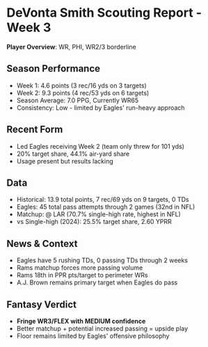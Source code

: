 # DeVonta Smith Scouting Report - Week 3

**Player Overview**: WR, PHI, WR2/3 borderline

## Season Performance
- Week 1: 4.6 points (3 rec/16 yds on 3 targets)
- Week 2: 9.3 points (4 rec/53 yds on 6 targets)
- Season Average: 7.0 PPG, Currently WR65
- Consistency: Low - limited by Eagles' run-heavy approach

## Recent Form
- Led Eagles receiving Week 2 (team only threw for 101 yds)
- 20% target share, 44.1% air-yard share
- Usage present but results lacking

## Data
- Historical: 13.9 total points, 7 rec/69 yds on 9 targets, 0 TDs
- Eagles: 45 total pass attempts through 2 games (32nd in NFL)
- Matchup: @ LAR (70.7% single-high rate, highest in NFL)
- vs Single-high (2024): 25.5% target share, 2.60 YPRR

## News & Context
- Eagles have 5 rushing TDs, 0 passing TDs through 2 weeks
- Rams matchup forces more passing volume
- Rams 18th in PPR pts/target to perimeter WRs
- A.J. Brown remains primary target when Eagles do pass

## Fantasy Verdict
- **Fringe WR3/FLEX with MEDIUM confidence**
- Better matchup + potential increased passing = upside play
- Floor remains limited by Eagles' offensive philosophy
